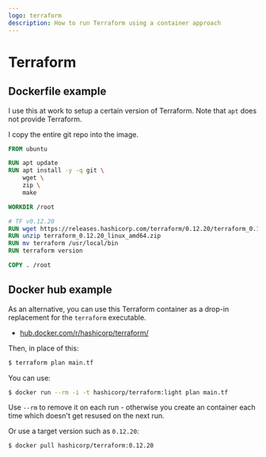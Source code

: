 ```yaml
---
logo: terraform
description: How to run Terraform using a container approach
---
```

# Terraform

## Dockerfile example

I use this at work to setup a certain version of Terraform. Note that `apt` does not provide Terraform.

I copy the entire git repo into the image.

```dockerfile
FROM ubuntu

RUN apt update
RUN apt install -y -q git \
	wget \
	zip \
	make

WORKDIR /root

# TF v0.12.20
RUN wget https://releases.hashicorp.com/terraform/0.12.20/terraform_0.12.20_linux_amd64.zip
RUN	unzip terraform_0.12.20_linux_amd64.zip
RUN mv terraform /usr/local/bin
RUN terraform version

COPY . /root
```

## Docker hub example

As an alternative, you can use this Terraform container as a drop-in replacement for the `terraform` executable.

- [hub.docker.com/r/hashicorp/terraform/](https://hub.docker.com/r/hashicorp/terraform/)

Then, in place of this:

```sh
$ terraform plan main.tf
```

You can use:

```sh
$ docker run --rm -i -t hashicorp/terraform:light plan main.tf
```

Use `--rm` to remove it on each run - otherwise you create an container each time which doesn't get resused on the next run.

Or use a target version such as `0.12.20`:

```sh
$ docker pull hashicorp/terraform:0.12.20
```
